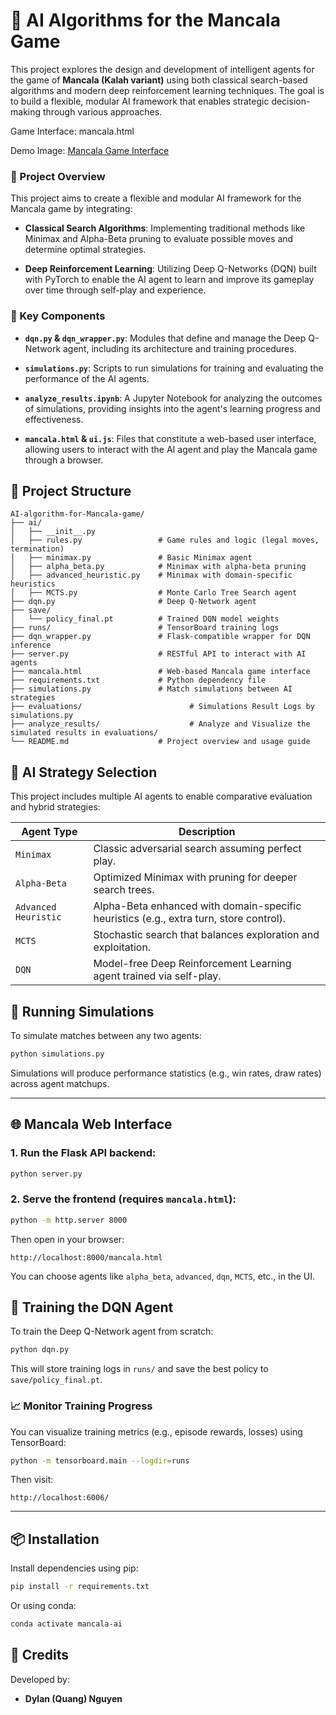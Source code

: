 # 🧠 AI Algorithms for the Mancala Game

This project explores the design and development of intelligent agents for the game of **Mancala (Kalah variant)** using both classical search-based algorithms and modern deep reinforcement learning techniques. The goal is to build a flexible, modular AI framework that enables strategic decision-making through various approaches.

Game Interface: mancala.html

Demo Image: [Mancala Game Interface](https://github.com/wangwang2111/AI-algorithm-for-Mancala-game/blob/new-update/reports/game_interface.png)

### 🧠 Project Overview

This project aims to create a flexible and modular AI framework for the Mancala game by integrating:

* **Classical Search Algorithms**: Implementing traditional methods like Minimax and Alpha-Beta pruning to evaluate possible moves and determine optimal strategies.

* **Deep Reinforcement Learning**: Utilizing Deep Q-Networks (DQN) built with PyTorch to enable the AI agent to learn and improve its gameplay over time through self-play and experience.

### 🧩 Key Components

* **`dqn.py` & `dqn_wrapper.py`**: Modules that define and manage the Deep Q-Network agent, including its architecture and training procedures.

* **`simulations.py`**: Scripts to run simulations for training and evaluating the performance of the AI agents.

* **`analyze_results.ipynb`**: A Jupyter Notebook for analyzing the outcomes of simulations, providing insights into the agent's learning progress and effectiveness.

* **`mancala.html` & `ui.js`**: Files that constitute a web-based user interface, allowing users to interact with the AI agent and play the Mancala game through a browser.

## 📁 Project Structure

```
AI-algorithm-for-Mancala-game/
├── ai/
│   ├── __init__.py
│   ├── rules.py                 # Game rules and logic (legal moves, termination)
│   ├── minimax.py               # Basic Minimax agent
│   ├── alpha_beta.py            # Minimax with alpha-beta pruning
│   ├── advanced_heuristic.py    # Minimax with domain-specific heuristics
│   ├── MCTS.py                  # Monte Carlo Tree Search agent
├── dqn.py                       # Deep Q-Network agent
├── save/
│   └── policy_final.pt          # Trained DQN model weights
├── runs/                        # TensorBoard training logs
├── dqn_wrapper.py               # Flask-compatible wrapper for DQN inference
├── server.py                    # RESTful API to interact with AI agents
├── mancala.html                 # Web-based Mancala game interface
├── requirements.txt             # Python dependency file
├── simulations.py               # Match simulations between AI strategies
├── evaluations/                        # Simulations Result Logs by simulations.py
├── analyze_results/                    # Analyze and Visualize the simulated results in evaluations/
└── README.md                    # Project overview and usage guide
```

## 🧠 AI Strategy Selection

This project includes multiple AI agents to enable comparative evaluation and hybrid strategies:

| Agent Type           | Description                                                                 |
|----------------------|-----------------------------------------------------------------------------|
| `Minimax`            | Classic adversarial search assuming perfect play.                           |
| `Alpha-Beta`         | Optimized Minimax with pruning for deeper search trees.                     |
| `Advanced Heuristic` | Alpha-Beta enhanced with domain-specific heuristics (e.g., extra turn, store control). |
| `MCTS`               | Stochastic search that balances exploration and exploitation.               |
| `DQN`                | Model-free Deep Reinforcement Learning agent trained via self-play.         |

## 🧪 Running Simulations

To simulate matches between any two agents:

```bash
python simulations.py
```

Simulations will produce performance statistics (e.g., win rates, draw rates) across agent matchups.

---

## 🌐 Mancala Web Interface

### 1. Run the Flask API backend:
```bash
python server.py
```

### 2. Serve the frontend (requires `mancala.html`):
```bash
python -m http.server 8000
```

Then open in your browser:

```
http://localhost:8000/mancala.html
```

You can choose agents like `alpha_beta`, `advanced`, `dqn`, `MCTS`, etc., in the UI.

## 🧠 Training the DQN Agent

To train the Deep Q-Network agent from scratch:

```bash
python dqn.py
```

This will store training logs in `runs/` and save the best policy to `save/policy_final.pt`.

### 📈 Monitor Training Progress

You can visualize training metrics (e.g., episode rewards, losses) using TensorBoard:

```bash
python -m tensorboard.main --logdir=runs
```

Then visit:
```
http://localhost:6006/
```

---

## 📦 Installation

Install dependencies using pip:

```bash
pip install -r requirements.txt
```

Or using conda:

```bash
conda activate mancala-ai
```

## 🤝 Credits

Developed by:
- **Dylan (Quang) Nguyen**